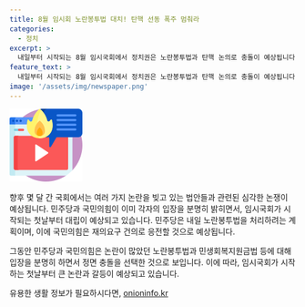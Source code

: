 ```yaml
---
title: 8월 임시회 노란봉투법 대치! 탄핵 선동 폭주 멈춰라
categories:
  - 정치
excerpt: >
  내일부터 시작되는 8월 임시국회에서 정치권은 노란봉투법과 탄핵 논의로 충돌이 예상됩니다. 민주당은 노란봉투법 처리를 추진하고, 국민의힘은 재의요구 건의로 대응할 예정입니다. 이러한 상황에서 8월 임시국회 첫날부터 정세가 긴장되고 있습니다. 양당 간의 갈등이 고조되며 정치적 대치가 예상되고 있습니다.
feature_text: >
  내일부터 시작되는 8월 임시국회에서 정치권은 노란봉투법과 탄핵 논의로 충돌이 예상됩니다. 민주당은 노란봉투법 처리를 추진하고, 국민의힘은 재의요구 건의로 대응할 예정입니다. 이러한 상황에서 8월 임시국회 첫날부터 정세가 긴장되고 있습니다. 양당 간의 갈등이 고조되며 정치적 대치가 예상되고 있습니다.
image: '/assets/img/newspaper.png'
---
```


<p><img src="/assets/img/news.png" alt="rentncar 속보" /></p>

<p>향후 몇 달 간 국회에서는 여러 가지 논란을 빚고 있는 법안들과 관련된 심각한 논쟁이 예상됩니다. 민주당과 국민의힘이 이미 각자의 입장을 분명히 밝히면서, 임시국회가 시작되는 첫날부터 대립이 예상되고 있습니다. 민주당은 내일 노란봉투법을 처리하려는 계획이며, 이에 국민의힘은 재의요구 건의로 응전할 것으로 예상됩니다.</p>

<p>그동안 민주당과 국민의힘은 논란이 많았던 노란봉투법과 민생회복지원금법 등에 대해 입장을 분명히 하면서 정면 충돌을 선택한 것으로 보입니다. 이에 따라, 임시국회가 시작하는 첫날부터 큰 논란과 갈등이 예상되고 있습니다.</p>
유용한 생활 정보가 필요하시다면, <a href="https://onioninfo.kr" rel="dofollow">onioninfo.kr</a>


